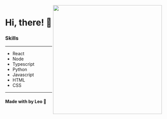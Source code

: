 <img align="right" width="350" height="350" src="https://user-images.githubusercontent.com/48372094/100947891-58fc0a80-34e5-11eb-940c-03a409797136.png">

# Hi, there! :vulcan_salute:

### Skills
---
-   React
-   Node
-   Typescript
-   Python
-   Javascript
-   HTML
-   CSS
---

#### Made with by Leo :blue_heart:


